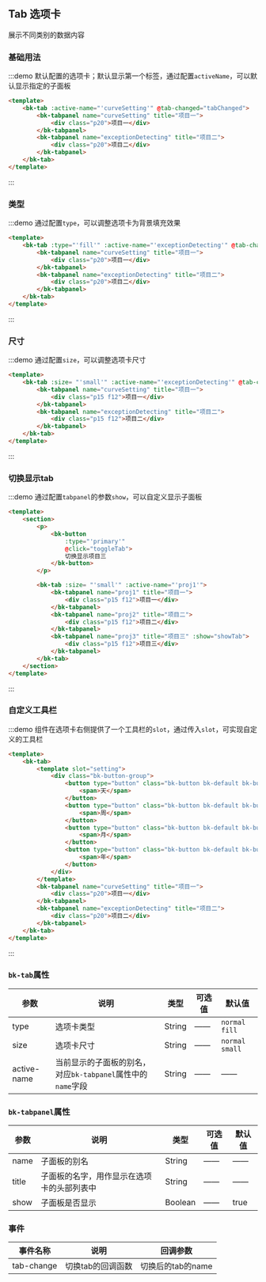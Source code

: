 <script>
    export default {
        data () {
            return {
                showTab: false
            }
        },
        methods: {
            tabChanged (name) {
                console.log(`当前tab名称：${name}`)
            },
            toggleTab () {
                this.showTab = !this.showTab
            }
        }
    }
</script>

## Tab 选项卡

展示不同类别的数据内容

### 基础用法

:::demo 默认配置的选项卡；默认显示第一个标签，通过配置`activeName`，可以默认显示指定的子面板
```html
<template>
    <bk-tab :active-name="'curveSetting'" @tab-changed="tabChanged">
        <bk-tabpanel name="curveSetting" title="项目一">
            <div class="p20">项目一</div>
        </bk-tabpanel>
        <bk-tabpanel name="exceptionDetecting" title="项目二">
            <div class="p20">项目二</div>
        </bk-tabpanel>
    </bk-tab>
</template>
```
:::

### 类型

:::demo 通过配置`type`，可以调整选项卡为背景填充效果
```html
<template>
    <bk-tab :type="'fill'" :active-name="'exceptionDetecting'" @tab-changed="tabChanged">
        <bk-tabpanel name="curveSetting" title="项目一">
            <div class="p20">项目一</div>
        </bk-tabpanel>
        <bk-tabpanel name="exceptionDetecting" title="项目二">
            <div class="p20">项目二</div>
        </bk-tabpanel>
    </bk-tab>
</template>
```
:::

### 尺寸

:::demo 通过配置`size`，可以调整选项卡尺寸
```html
<template>
    <bk-tab :size= "'small'" :active-name="'exceptionDetecting'" @tab-changed="tabChanged">
        <bk-tabpanel name="curveSetting" title="项目一">
            <div class="p15 f12">项目一</div>
        </bk-tabpanel>
        <bk-tabpanel name="exceptionDetecting" title="项目二">
            <div class="p15 f12">项目二</div>
        </bk-tabpanel>
    </bk-tab>
</template>
```
:::

### 切换显示tab

:::demo 通过配置`tabpanel`的参数`show`，可以自定义显示子面板
```html
<template>
    <section>
        <p>
            <bk-button
                :type="'primary'"
                @click="toggleTab">
                切换显示项目三
            </bk-button>
        </p>

        <bk-tab :size= "'small'" :active-name="'proj1'">
            <bk-tabpanel name="proj1" title="项目一">
                <div class="p15 f12">项目一</div>
            </bk-tabpanel>
            <bk-tabpanel name="proj2" title="项目二">
                <div class="p15 f12">项目二</div>
            </bk-tabpanel>
            <bk-tabpanel name="proj3" title="项目三" :show="showTab">
                <div class="p15 f12">项目三</div>
            </bk-tabpanel>
        </bk-tab>
    </section>
</template>
```
:::

### 自定义工具栏

:::demo 组件在选项卡右侧提供了一个工具栏的`slot`，通过传入`slot`，可实现自定义的工具栏
```html
<template>
    <bk-tab>
        <template slot="setting">
            <div class="bk-button-group">
                <button type="button" class="bk-button bk-default bk-button-small is-outline is-selected">
                    <span>天</span>
                </button>
                <button type="button" class="bk-button bk-default bk-button-small is-outline">
                    <span>周</span>
                </button>
                <button type="button" class="bk-button bk-default bk-button-small is-outline">
                    <span>月</span>
                </button>
                <button type="button" class="bk-button bk-default bk-button-small is-outline">
                    <span>年</span>
                </button>
            </div>
        </template>
        <bk-tabpanel name="curveSetting" title="项目一">
            <div class="p20">项目一</div>
        </bk-tabpanel>
        <bk-tabpanel name="exceptionDetecting" title="项目二">
            <div class="p20">项目二</div>
        </bk-tabpanel>
    </bk-tab>
</template>
```
:::

### `bk-tab`属性
| 参数 | 说明    | 类型      | 可选值       | 默认值   |
| ---- | ------ | --------- | ----------- | -------- |
| type | 选项卡类型 | String | —— | `normal` `fill` | `normal`
| size | 选项卡尺寸 | String | —— | `normal` `small` | `normal`
| active-name | 当前显示的子面板的别名，对应`bk-tabpanel`属性中的`name`字段 | String | —— | —— |

### `bk-tabpanel`属性
| 参数 | 说明    | 类型      | 可选值       | 默认值   |
| ---- | ------ | --------- | ----------- | -------- |
| name | 子面板的别名 | String | —— | —— |
| title | 子面板的名字，用作显示在选项卡的头部列表中 | String | —— | —— |
| show | 子面板是否显示 | Boolean | —— | true |

### 事件
| 事件名称 | 说明 | 回调参数 |
|---------|------|---------|
| tab-change | 切换tab的回调函数 | 切换后的tab的name |
